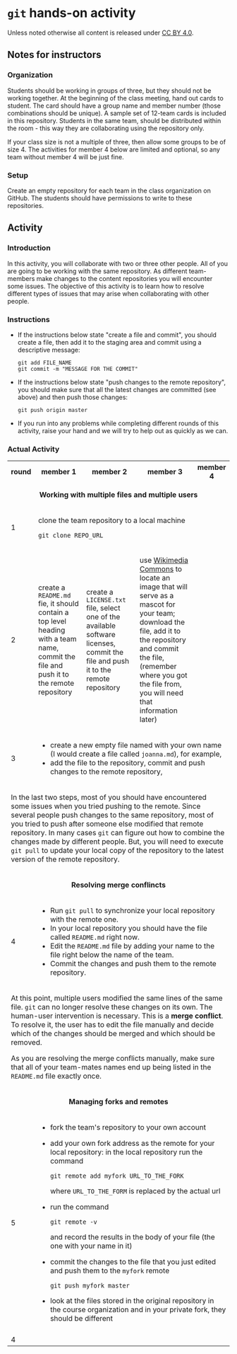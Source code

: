 # `git` hands-on activity


Unless noted otherwise all content is released under [CC BY 4.0](https://creativecommons.org/licenses/by/4.0/).


## Notes for instructors

### Organization

Students should be working in groups of three, but they should not be working together. At the beginning of the class meeting, hand out cards to student. The card should have  a group name and member number (those combinations should be unique). A sample
set of 12-team cards is included in this repository.
Students in the same team, should be distributed within the room - this way they are collaborating using the repository only.

If your class size is not a multiple of three, then allow some groups to be of size 4. The activities for member 4 below are
limited and optional, so any team without member 4 will be just fine.

### Setup

Create an empty repository for each team in the class organization on GitHub. The students should have permissions to write to these repositories.



## Activity

### Introduction
In this activity, you will collaborate with two or three other people. All of you are going
to be working with the same repository.
As different team-members make changes to the content repositories you will encounter some
issues. The objective of this activity is to learn how to resolve different types of issues
that may arise when collaborating with other people.

### Instructions

- If the instructions below state "create a file and commit", you should create a file, then
add it to the staging area and commit using a descriptive message:

  ```
  git add FILE_NAME
  git commit -m "MESSAGE FOR THE COMMIT"
  ```
- If the instructions below state "push changes to the remote repository", you should make sure that all the latest changes are committed (see above) and then push those changes:  

  ```
  git push origin master
  ```

- If you run into any problems while completing different rounds of this activity, raise
your hand and we will try to help out as quickly as we can.

### Actual Activity

<table>
<tr> <th>round</th><th> member 1</th><th>  member 2</th><th>  member 3 </th><th>  member 4 </th> </tr>

<tr>
<td colspan=5 align=center>

__Working with multiple files and multiple users__

</td>
</tr>

<tr>
<td>1 </td>
<td colspan=4>  

clone the team repository to a local machine

`git clone REPO_URL`

</td>
</tr>
<tr>
<td>2 </td>
<td >

create a `README.md` fie, it should contain a top level heading with a team name, commit the file and push it to the remote repository  

</td>
<td>

create a `LICENSE.txt` file, select one of the available software licenses, commit the file and push it to the remote repository  

</td>
<td>

use [Wikimedia Commons](https://commons.wikimedia.org/) to locate an image that will serve as a mascot for your team; download the file, add it to the repository and commit the file, (remember where you got the file from, you will need that information later)

</td>
<td> </td>
</tr>
<tr>
<td>3 </td>
<td colspan=4>

- create a new empty file named with your own name (I would create a file called `joanna.md`), for example,
- add the file to the repository, commit and push changes to the remote repository,

</td>
</tr>
<tr>

<td colspan=5>

In the last two steps, most of you should have encountered some issues when you tried pushing to the remote.
Since several people push changes to the same repository, most of you tried to push after someone else modified that remote repository. In many cases `git` can figure out how to combine
the changes made by different people. But, you will need to execute `git pull` to update
your local copy of the repository to the latest version of the remote repository.

</td>
</tr>

<tr>
<td colspan=5 align=center>

__Resolving merge conflincts__

</td>
</tr>

<tr>
<td>4 </td>
<td colspan=4 >

- Run `git pull` to synchronize your local repository with the remote one.
- In your local repository you should have the file called `README.md` right now.
- Edit the `README.md` file by adding your name to the file right below the name of the
team.
- Commit the changes and push them to the remote repository.  
</td>
</tr>

<tr>
<td colspan=5>

At this point, multiple users modified the same lines of the same file. `git` can no
longer resolve these changes on its own. The human-user intervention is necessary.
This is a __merge conflict__. To resolve it, the user has to edit the file manually
and decide which of the changes should be merged and which should be removed.

As you are resolving the merge conflicts manually, make sure that all of your
team-mates names end up being listed in the `README.md` file exactly once.

</td>
</tr>

<tr>
<td colspan=5 align=center>

__Managing forks and remotes__

</td>
</tr>


<tr>
<td>5 </td>
<td colspan=4>

- fork the team's repository to your own account  

- add your own fork address as the remote for your local repository: in the local repository run the command

    `git remote add myfork URL_TO_THE_FORK`

    where `URL_TO_THE_FORM` is replaced by the actual url

- run the command

    `git remote -v`

    and record the results in the body of your file (the one with your name in it)

- commit the changes to the file that you just edited  and push them to the `myfork` remote

    `git push myfork master`

- look at the files stored in the original repository in the course organization and in
your private fork, they should be different

</td>

</tr>







<tr>
<td> </td>
<td>

</td>
<td>

</td>
<td>

</td>
<td>

</td>

</tr>




<tr>
<td>4 </td>
<td colspan=4>

</td>

</tr>


</table>
